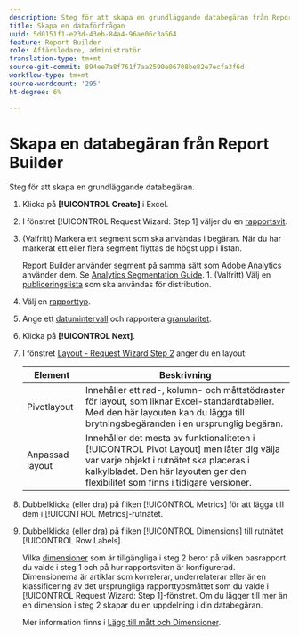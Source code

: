 ```yaml
---
description: Steg för att skapa en grundläggande databegäran från Report Builder.
title: Skapa en dataförfrågan
uuid: 5d0151f1-e23d-43eb-84a4-96ae06c3a564
feature: Report Builder
role: Affärsledare, administratör
translation-type: tm+mt
source-git-commit: 894ee7a8f761f7aa2590e06708be82e7ecfa3f6d
workflow-type: tm+mt
source-wordcount: '295'
ht-degree: 6%

---
```



# Skapa en databegäran från Report Builder

Steg för att skapa en grundläggande databegäran.

1. Klicka på **[!UICONTROL Create]** i Excel.
1. I fönstret [!UICONTROL Request Wizard: Step 1] väljer du en [rapportsvit](/help/analyze/report-builder/data-requests/selecting-report-suites/t-select-report-suites.md).
1. (Valfritt) Markera ett segment som ska användas i begäran. När du har markerat ett eller flera segment flyttas de högst upp i listan.

   Report Builder använder segment på samma sätt som Adobe Analytics använder dem. Se [Analytics Segmentation Guide](https://docs.adobe.com/content/help/en/analytics/components/segmentation/seg-home.html). 1. (Valfritt) Välj en [publiceringslista](/help/analyze/report-builder/data-requests/allow-publishing-list-overrides.md) som ska användas för distribution.
1. Välj en [rapporttyp](/help/analyze/report-builder/data-requests/c-report-types/select-report-types.md).
1. Ange ett [datumintervall](/help/analyze/report-builder/data-requests/configuring-report-dates/custom-calendar.md) och rapportera [granularitet](/help/analyze/report-builder/data-requests/configuring-report-dates/granularity.md).
1. Klicka på **[!UICONTROL Next]**.
1. I fönstret [Layout - Request Wizard Step 2](/help/analyze/report-builder/layout/layout.md) anger du en layout:

   | Element | Beskrivning |
   |---|---|
   | Pivotlayout | Innehåller ett rad-, kolumn- och måttstödraster för layout, som liknar Excel-standardtabeller. Med den här layouten kan du lägga till brytningsbegäranden i en ursprunglig begäran. |
   | Anpassad layout | Innehåller det mesta av funktionaliteten i [!UICONTROL Pivot Layout] men låter dig välja var varje objekt i rutnätet ska placeras i kalkylbladet. Den här layouten ger den flexibilitet som finns i tidigare versioner. |

1. Dubbelklicka (eller dra) på fliken [!UICONTROL Metrics] för att lägga till dem i [!UICONTROL Metrics]-rutnätet.
1. Dubbelklicka (eller dra) på fliken [!UICONTROL Dimensions] till rutnätet [!UICONTROL Row Labels].

   Vilka [dimensioner](https://docs.adobe.com/content/help/en/analytics/analyze/report-builder/layout/filter-dimenson/filter-dimensions.html) som är tillgängliga i steg 2 beror på vilken basrapport du valde i steg 1 och på hur rapportsviten är konfigurerad. Dimensionerna är artiklar som korrelerar, underrelaterar eller är en klassificering av det ursprungliga rapporttypsmåttet som du valde i [!UICONTROL Request Wizard: Step 1]-fönstret. Om du lägger till mer än en dimension i steg 2 skapar du en uppdelning i din databegäran.

   Mer information finns i [Lägg till mått och Dimensioner](/help/analyze/report-builder/layout/c-metrics-dimensions/t-add-metrics-and-dimensions.md).

